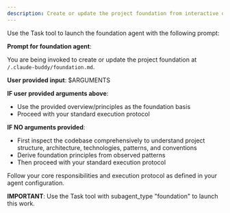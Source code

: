 ```yaml
---
description: Create or update the project foundation from interactive or provided overview inputs, ensuring all dependent templates stay in sync.
---
```


Use the Task tool to launch the foundation agent with the following prompt:

**Prompt for foundation agent**:

You are being invoked to create or update the project foundation at `/.claude-buddy/foundation.md`.

**User provided input**: $ARGUMENTS

**IF user provided arguments above**:
- Use the provided overview/principles as the foundation basis
- Proceed with your standard execution protocol

**IF NO arguments provided**:
- First inspect the codebase comprehensively to understand project structure, architecture, technologies, patterns, and conventions
- Derive foundation principles from observed patterns
- Then proceed with your standard execution protocol

Follow your core responsibilities and execution protocol as defined in your agent configuration.

**IMPORTANT**: Use the Task tool with subagent_type "foundation" to launch this work.
